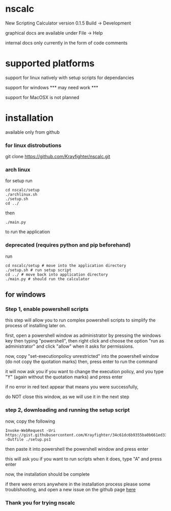 # nscalc
New Scripting Calculator version 0.1.5
Build -> Development

graphical docs are available under File -> Help

internal docs only currently in the form of code comments


# supported platforms

support for linux natively with setup scripts for dependancies

support for windows *** may need work ***

support for MacOSX is not planned



# installation


available only from github


### for linux distrobutions

git clone https://github.com/Krayfighter/nscalc.git


### arch linux

for setup run
```
cd nscalc/setup
./archlinux.sh
./setup.sh
cd ../
```

then
```
./main.py
```
to run the application


### deprecated (requires python and pip beforehand)

run
```
cd nscalc/setup # move into the application directory
./setup.sh # run setup script
cd ../ # move back into application directory
./main.py # should run the calculator
```




## for windows


### Step 1, enable powershell scripts

this step will allow you to run complex powershell scripts to
simplify the process of installing later on.

first, open a powershell window as administrator by pressing the windows key
then typing "powershell", then right click and choose the option "run as administrator"
and click "allow" when it asks for permissions.

now, copy "set-executionpolicy unrestricted" into the powershell window (do not copy the quotation marks)
then, press enter to run the command

it will now ask you if you want to change the execution policy,
and you type "Y" (again without the quotation marks) and press enter

if no error in red text appear that means you were successfully,

do NOT close this window, as we will use it in the next step


### step 2, downloading and running the setup script

now, copy the following
```
Invoke-WebRequest -Uri https://gist.githubusercontent.com/Krayfighter/34c61dc6b9355ba0b661ed336b487e4f/raw/a26f1066063f55b0566dbfd636685af227c8caaa/setup_nscalc.ps1 -Outfile ./setup.ps1
```
then paste it into powershell the
powershell window and press enter
<!-- 
then run

./setup.ps1 -->

this will ask you if you want to run scripts
when it does, type "A" and press enter

<!-- after it has completed,  -->

now, the installation should be complete



if there were errors anywhere in the installation process please
some troublshooting, and open a new issue on the github page [here](https://github.com/Krayfighter/nscalc.git)


### Thank you for trying nscalc
